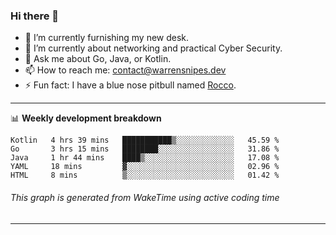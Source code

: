 ### Hi there 👋

- 🔭 I’m currently furnishing my new desk.
- 🌱 I’m currently about networking and practical Cyber Security.
- 💬 Ask me about Go, Java, or Kotlin.
- 📫 How to reach me: contact@warrensnipes.dev
- ⚡ Fun fact: I have a blue nose pitbull named [Rocco](https://i.imgur.com/iLsSCKu.jpg).

-------

📊 **Weekly development breakdown**
<!--START_SECTION:waka-->
```text
Kotlin   4 hrs 39 mins   ███████████▒░░░░░░░░░░░░░   45.59 % 
Go       3 hrs 15 mins   ████████░░░░░░░░░░░░░░░░░   31.86 % 
Java     1 hr 44 mins    ████▒░░░░░░░░░░░░░░░░░░░░   17.08 % 
YAML     18 mins         ▓░░░░░░░░░░░░░░░░░░░░░░░░   02.96 % 
HTML     8 mins          ▒░░░░░░░░░░░░░░░░░░░░░░░░   01.42 % 
```
<!--END_SECTION:waka-->
###### *This graph is generated from WakeTime using active coding time*
-------
